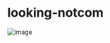 # looking-notcom

![image](https://github.com/Innoxious/looking-notcom/assets/5837038/4169ae46-ef1b-4ed4-ab3b-99f774b665f6)
